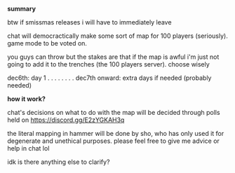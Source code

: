 **summary**

btw if smissmas releases i will have to immediately leave

chat will democractically make some sort of map for 100 players (seriously). game mode to be voted on.

you guys can throw but the stakes are that if the map is awful i'm just not going to add it to the trenches (the 100 players server). choose wisely

dec6th: day 1 . . . . . . . . dec7th onward: extra days if needed (probably needed)

**how it work?**

chat's decisions on what to do with the map will be decided through polls held on https://discord.gg/E2zYGKAH3q

the literal mapping in hammer will be done by sho, who has only used it for degenerate and unethical purposes. please feel free to give me advice or help in chat lol

idk is there anything else to clarify?
